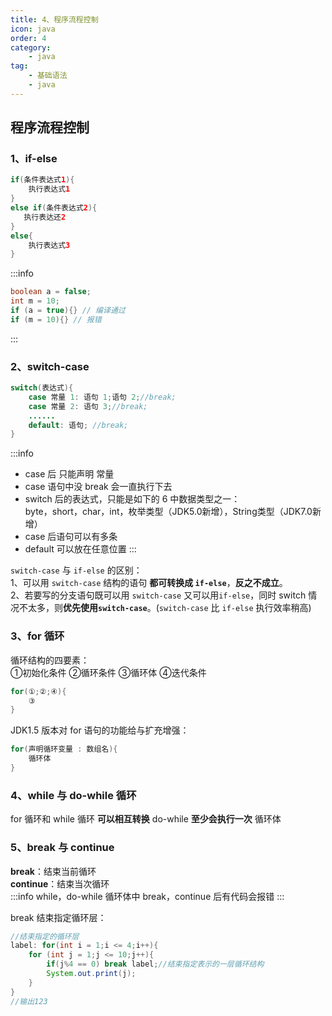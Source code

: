 ```yaml
---
title: 4、程序流程控制
icon: java
order: 4
category: 
    - java
tag: 
    - 基础语法
    - java
---
```

## 程序流程控制

### 1、if-else

```java
if(条件表达式1){
    执行表达式1
}
else if(条件表达式2){
   执行表达还2 
}
else{
    执行表达式3
}
```

:::info
```java
boolean a = false;
int m = 10;
if (a = true){} // 编译通过
if (m = 10){} // 报错
```
:::

### 2、switch-case

```java
switch(表达式){
    case 常量 1: 语句 1;语句 2;//break;
    case 常量 2: 语句 3;//break;
    ......
    default: 语句; //break;
}
```

:::info
- case 后 只能声明 常量
- case 语句中没 break 会一直执行下去
- switch 后的表达式，只能是如下的 6 中数据类型之一：  
  byte，short，char，int，枚举类型（JDK5.0新增），String类型（JDK7.0新增）
- case 后语句可以有多条
- default 可以放在任意位置
:::


`switch-case` 与 `if-else` 的区别：  
1、可以用 `switch-case` 结构的语句 **都可转换成 `if-else`**，**反之不成立**。  
2、若要写的分支语句既可以用 `switch-case` 又可以用`if-else`，同时 switch 情况不太多，则**优先使用`switch-case`**。(`switch-case` 比 `if-else` 执行效率稍高)

### 3、for 循环

循环结构的四要素：  
①初始化条件  ②循环条件  ③循环体  ④迭代条件
```java
for(①;②;④){
    ③
}
```

JDK1.5 版本对 for 语句的功能给与扩充增强：
```java
for(声明循环变量 : 数组名){
    循环体
}
```

### 4、while 与 do-while 循环

for 循环和 while 循环 **可以相互转换**
do-while **至少会执行一次** 循环体

### 5、break 与 continue
  
**break**：结束当前循环  
**continue**：结束当次循环  
:::info
while，do-while 循环体中 break，continue 后有代码会报错
:::

break 结束指定循环层：  
```java
//结束指定的循环层
label: for(int i = 1;i <= 4;i++){
    for (int j = 1;j <= 10;j++){
        if(j%4 == 0) break label;//结束指定表示的一层循环结构
        System.out.print(j);
    }
}
//输出123
```